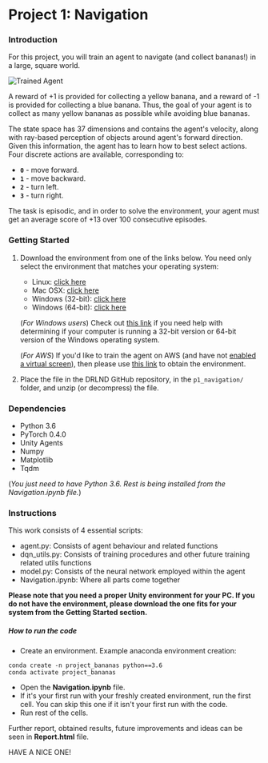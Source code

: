 [//]: # (Image References)

[image1]: https://user-images.githubusercontent.com/10624937/42135619-d90f2f28-7d12-11e8-8823-82b970a54d7e.gif "Trained Agent"

# Project 1: Navigation

### Introduction

For this project, you will train an agent to navigate (and collect bananas!) in a large, square world.  

![Trained Agent][image1]

A reward of +1 is provided for collecting a yellow banana, and a reward of -1 is provided for collecting a blue banana.  Thus, the goal of your agent is to collect as many yellow bananas as possible while avoiding blue bananas.  

The state space has 37 dimensions and contains the agent's velocity, along with ray-based perception of objects around agent's forward direction.  Given this information, the agent has to learn how to best select actions.  Four discrete actions are available, corresponding to:
- **`0`** - move forward.
- **`1`** - move backward.
- **`2`** - turn left.
- **`3`** - turn right.

The task is episodic, and in order to solve the environment, your agent must get an average score of +13 over 100 consecutive episodes.

### Getting Started

1. Download the environment from one of the links below.  You need only select the environment that matches your operating system:
    - Linux: [click here](https://s3-us-west-1.amazonaws.com/udacity-drlnd/P1/Banana/Banana_Linux.zip)
    - Mac OSX: [click here](https://s3-us-west-1.amazonaws.com/udacity-drlnd/P1/Banana/Banana.app.zip)
    - Windows (32-bit): [click here](https://s3-us-west-1.amazonaws.com/udacity-drlnd/P1/Banana/Banana_Windows_x86.zip)
    - Windows (64-bit): [click here](https://s3-us-west-1.amazonaws.com/udacity-drlnd/P1/Banana/Banana_Windows_x86_64.zip)
    
    (_For Windows users_) Check out [this link](https://support.microsoft.com/en-us/help/827218/how-to-determine-whether-a-computer-is-running-a-32-bit-version-or-64) if you need help with determining if your computer is running a 32-bit version or 64-bit version of the Windows operating system.

    (_For AWS_) If you'd like to train the agent on AWS (and have not [enabled a virtual screen](https://github.com/Unity-Technologies/ml-agents/blob/master/docs/Training-on-Amazon-Web-Service.md)), then please use [this link](https://s3-us-west-1.amazonaws.com/udacity-drlnd/P1/Banana/Banana_Linux_NoVis.zip) to obtain the environment.

2. Place the file in the DRLND GitHub repository, in the `p1_navigation/` folder, and unzip (or decompress) the file. 

### Dependencies
 - Python 3.6
 - PyTorch 0.4.0
 - Unity Agents
 - Numpy
 - Matplotlib
 - Tqdm
 
 (*You just need to have Python 3.6. Rest is being installed from the Navigation.ipynb file.*) 
### Instructions

This work consists of 4 essential scripts: 
 - agent.py: Consists of agent behaviour and related functions
 - dqn_utils.py: Consists of training procedures and other future training related utils functions
 - model.py: Consists of the neural network employed within the agent
 - Navigation.ipynb: Where all parts come together
 
 **Please note that you need a proper Unity environment for your PC. If you do not have the environment, please download the one fits for your system from the **Getting Started** section.**
 
##### How to run the code
 - Create an environment. Example anaconda environment creation:
 ```
 conda create -n project_bananas python==3.6
 conda activate project_bananas
 ```
 - Open the **Navigation.ipynb** file.
 - If it's your first run with your freshly created environment, run the first cell. You can skip this one if it isn't your first run with the code.
 - Run rest of the cells.
 
Further report, obtained results, future improvements and ideas can be seen in **Report.html** file.

HAVE A NICE ONE!